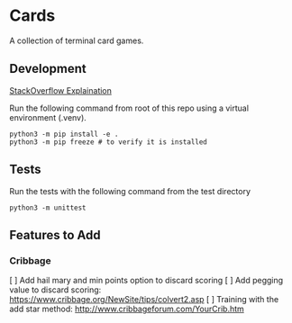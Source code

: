 # Cards

A collection of terminal card games.

## Development

[StackOverflow Explaination](https://stackoverflow.com/questions/6323860/sibling-package-imports)

Run the following command from root of this repo using a virtual environment (.venv).

```
python3 -m pip install -e .
python3 -m pip freeze # to verify it is installed
```

## Tests

Run the tests with the following command from the test directory

```
python3 -m unittest
```

## Features to Add

### Cribbage

[ ] Add hail mary and min points option to discard scoring
[ ] Add pegging value to discard scoring: https://www.cribbage.org/NewSite/tips/colvert2.asp
[ ] Training with the add star method: http://www.cribbageforum.com/YourCrib.htm
